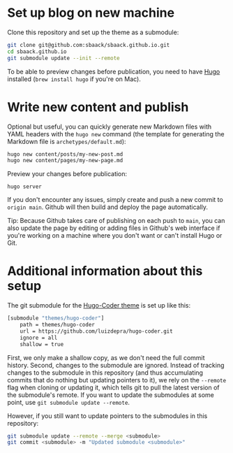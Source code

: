 # Set up blog on new machine

Clone this repository and set up the theme as a submodule:

```bash
git clone git@github.com:sbaack/sbaack.github.io.git
cd sbaack.github.io
git submodule update --init --remote
```

To be able to preview changes before publication, you need to have [Hugo](https://gohugo.io/) installed (`brew install hugo` if you're on Mac).

# Write new content and publish

Optional but useful, you can quickly generate new Markdown files with YAML headers with the `hugo new` command (the template for generating the Markdown file is `archetypes/default.md`):

```bash
hugo new content/posts/my-new-post.md
hugo new content/pages/my-new-page.md
```

Preview your changes before publication:

```
hugo server
```

If you don't encounter any issues, simply create and push a new commit to `origin main`. Github will then build and deploy the page automatically.

Tip: Because Github takes care of publishing on each push to `main`, you can also update the page by editing or adding files in Github's web interface if you're working on a machine where you don't want or can't install Hugo or Git.

# Additional information about this setup

The git submodule for the [Hugo-Coder theme](https://github.com/luizdepra/hugo-coder) is set up like this:

```bash
[submodule "themes/hugo-coder"]
	path = themes/hugo-coder
	url = https://github.com/luizdepra/hugo-coder.git
	ignore = all
    shallow = true
```

First, we only make a shallow copy, as we don't need the full commit history. Second, changes to the submodule are ignored. Instead of tracking changes to the submodule in this repository (and thus accumulating commits that do nothing but updating pointers to it), we rely on the `--remote` flag when cloning or updating it, which tells git to pull the latest version of the submodule's remote. If you want to update the submodules at some point, use `git submodule update --remote`.

However, if you still want to update pointers to the submodules in this repository:

```bash
git submodule update --remote --merge <submodule>
git commit <submodule> -m "Updated submodule <submodule>"
```
